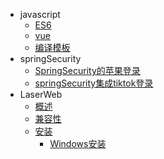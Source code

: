 * javascript
  * [ES6](javascript/es6/es6.md)
  * [vue](javascript/vue/vue源码学习.md)
  * [编译模板](javascript/vue/编译模板.md)
* springSecurity
  * [SpringSecurity的苹果登录](springSecurity/SpringSecurity的苹果登录.md)
  * [springSecurity集成tiktok登录](springSecurity/springSecurity集成tiktok登录.md)
* LaserWeb
  * [概述](Laser-Web/概述.md)
  * [兼容性](Laser-Web/兼容性.md)
  * [安装](Laser-Web/安装.md)
    * [Windows安装](Laser-Web/Windows安装.md)